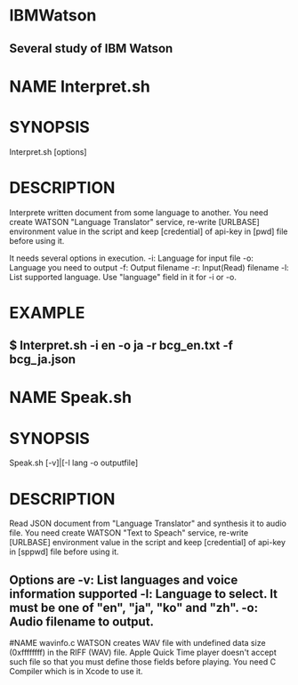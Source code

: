 # IBMWatson
Several study of IBM Watson
------------------------------------------
# NAME Interpret.sh

# SYNOPSIS
Interpret.sh [options]

# DESCRIPTION
Interprete written document from some language to another.
You need create WATSON "Language Translator" service, re-write [URLBASE] environment value in the script and keep [credential] of api-key in [pwd] file before using it.

It needs several options in execution.
-i: Language for input file
-o: Language you need to output
-f: Output filename
-r: Input(Read) filename
-l: List supported language.  Use "language" field in it for -i or -o.

# EXAMPLE
$ Interpret.sh -i en -o ja -r bcg_en.txt -f bcg_ja.json
------------------------------------------
# NAME Speak.sh

# SYNOPSIS
Speak.sh [-v]|[-l lang -o outputfile]

# DESCRIPTION
Read JSON document from "Language Translator" and synthesis it to audio file.
You need create WATSON "Text to Speach" service, re-write [URLBASE] environment value in the script and keep [credential] of api-key in [sppwd] file before using it.

Options are
-v: List languages and voice information supported
-l: Language to select.  It must be one of "en", "ja", "ko" and "zh".
-o: Audio filename to output.
------------------------------------------
#NAME  wavinfo.c
WATSON creates WAV file with undefined data size (0xffffffff) in the RIFF (WAV) file.
Apple Quick Time player doesn't accept such file so that you must define those fields before playing.
You need C Compiler which is in Xcode to use it.
